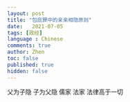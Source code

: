 ```yaml
---
layout: post
title: "包庇罪中的亲亲相隐原则"
date:   2021-07-05
tags: [政经]
language : Chinese
comments: true
author: Zhen
toc: false
published: true
hidden: false
---
```

父为子隐 子为父隐 儒家
法家 法律高于一切
<!--stackedit_data:
eyJoaXN0b3J5IjpbLTExODA3ODYwNDQsOTc0MDczMTIxLDQyMT
Q0NjY0N119
-->